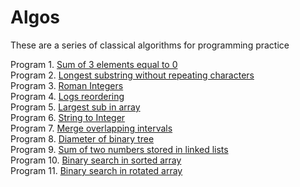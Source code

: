 # Algos
These are a series of classical algorithms for programming practice

Program 1. [Sum of 3 elements equal to 0](./p1_sum_of_3.py)</br>
Program 2. [Longest substring without repeating characters](p2_longest_substring.py) </br>
Program 3. [Roman Integers](./p3_roman_integer.py) </br>
Program 4. [Logs reordering](./p4_logs_reorders.py) </br>
Program 5. [Largest sub in array](./p5_maximum_sum_subarray.py) </br>
Program 6. [String to Integer](./p6_string_to_integer.py) </br>
Program 7. [Merge overlapping intervals](./p7_merge_intervals.py) </br>
Program 8. [Diameter of binary tree](./p8_diameter_tree.py) </br>
Program 9. [Sum of two numbers stored in linked lists](./p9_add_two_numbers.py)</br>
Program 10. [Binary search in sorted array](./p10_binary_search.py)</br>
Program 11. [Binary search in rotated array](./p11_search_sorted_array.py)</br>
